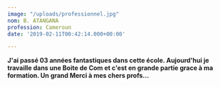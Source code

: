 ```yaml
---
image: "/uploads/professionnel.jpg"
nom: B. ATANGANA
profession: Cameroun
date: '2019-02-11T00:42:14.000+00:00'

---
```

**J'ai passé 03 années fantastiques dans cette école. Aujourd'hui je travaille dans une Boite de Com et c'est en grande partie grace à ma formation. Un grand Merci à mes chers profs...**
